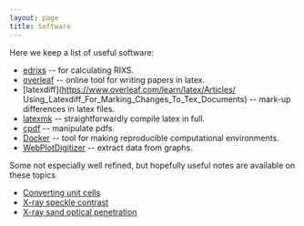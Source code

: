 ```yaml
---
layout: page
title: Software
---
```


Here we keep a list of useful software:
* [edrixs](https://nsls-ii.github.io/edrixs/) -- for calculating RIXS.
* [overleaf](https://www.overleaf.com/project) -- online tool for writing papers in latex.
* [latexdiff](https://www.overleaf.com/learn/latex/Articles/ Using_Latexdiff_For_Marking_Changes_To_Tex_Documents) -- mark-up differences in latex files.
* [latexmk](https://ctan.org/pkg/latexmk/?lang=en) -- straightforwardly compile latex in full.
* [cpdf](https://community.coherentpdf.com/) -- manipulate pdfs.
* [Docker](https://www.docker.com/) -- tool for making reproducible computational environments.
* [WebPlotDigitizer](https://apps.automeris.io/wpd/) -- extract data from graphs.


Some not especially well refined, but hopefully useful notes are available on these topics
* [Converting unit cells](https://github.com/mpmdean/converting_unitcells)
* [X-ray speckle contrast](https://github.com/mpmdean/speckle_contrast)
* [X-ray sand optical penetration](https://github.com/mpmdean/optical_x-ray_penetration_depths)
